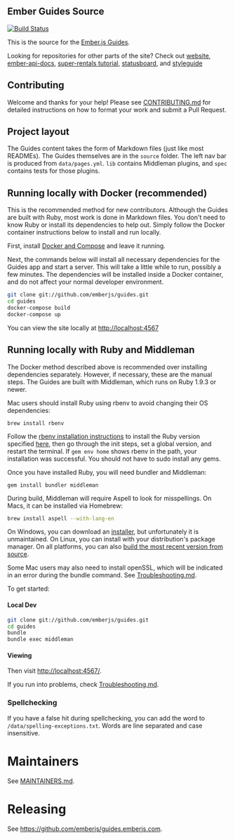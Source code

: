 ## Ember Guides Source

[![Build Status](https://travis-ci.org/emberjs/guides.svg?branch=master)](https://travis-ci.org/emberjs/guides)

This is the source for the [Ember.js Guides](https://guides.emberjs.com).

Looking for repositories for other parts of the site? Check out
[website](https://github.com/emberjs/website),
[ember-api-docs](https://github.com/ember-learn/ember-api-docs),
[super-rentals tutorial](https://github.com/ember-learn/super-rentals),
[statusboard](https://github.com/ember-learn/statusboard),
and [styleguide](https://github.com/ember-learn/ember-styleguide)

## Contributing

Welcome and thanks for your help! Please see [CONTRIBUTING.md](CONTRIBUTING.md)
for detailed instructions on how to format your work and submit a Pull Request.

## Project layout

The Guides content takes the form of Markdown files (just like most READMEs).
The Guides themselves are in the `source` folder. The left nav bar is produced from
`data/pages.yml`. `lib` contains Middleman plugins, and `spec` contains tests
for those plugins.

## Running locally with Docker (recommended)

This is the recommended method for new contributors.
Although the Guides are built with Ruby, most work is done in Markdown files.
You don't need to know Ruby or install its dependencies to help out. Simply follow
the Docker container instructions below to install and run locally.

First, install [Docker and Compose](https://store.docker.com/search?offering=community&type=edition) and leave it running.

Next, the commands below will install all necessary dependencies for the Guides
app and start a server. This will take a little while to run,
possibly a few minutes. The dependencies will be installed inside a Docker
container, and do not affect your normal developer environment.

```sh
git clone git://github.com/emberjs/guides.git
cd guides
docker-compose build
docker-compose up
```

You can view the site locally at [http://localhost:4567](http://localhost:4567)

## Running locally with Ruby and Middleman

The Docker method described above is recommended over installing dependencies
separately. However, if necessary, these are the manual steps. The Guides are built
with Middleman, which runs on Ruby 1.9.3 or newer.

Mac users should install Ruby using rbenv to avoid changing their OS dependencies:

```
brew install rbenv
```

Follow the [rbenv installation instructions](https://github.com/rbenv/rbenv) to install the Ruby version specified [here](.ruby-version), then go through the init steps, set a global version, and restart the terminal. If `gem env home` shows rbenv in the path, your installation was successful. You should not have to sudo install any gems.

Once you have installed Ruby, you will need bundler and Middleman:

```
gem install bundler middleman
```

During build, Middleman will require Aspell to look for misspellings. On Macs, it can be installed via Homebrew:

``` sh
brew install aspell --with-lang-en
```

On Windows, you can download an [installer](http://aspell.net/win32/), but unfortunately it is unmaintained. On Linux, you can install with your distribution's package manager. On all platforms, you can also [build the most recent version from source](http://aspell.net/man-html/Installing.html).

Some Mac users may also need to install openSSL, which will be indicated in an error during the bundle command. See [Troubleshooting.md](TROUBLESHOOTING.md).

To get started:

#### Local Dev
``` sh
git clone git://github.com/emberjs/guides.git
cd guides
bundle
bundle exec middleman
```

#### Viewing

Then visit [http://localhost:4567/](http://localhost:4567/).

If you run into problems, check [Troubleshooting.md](TROUBLESHOOTING.md).

### Spellchecking

If you have a false hit during spellchecking, you can add the word to `/data/spelling-exceptions.txt`.
Words are line separated and case insensitive.

# Maintainers

See [MAINTAINERS.md](MAINTAINERS.md).

# Releasing

See https://github.com/emberjs/guides.emberjs.com.
